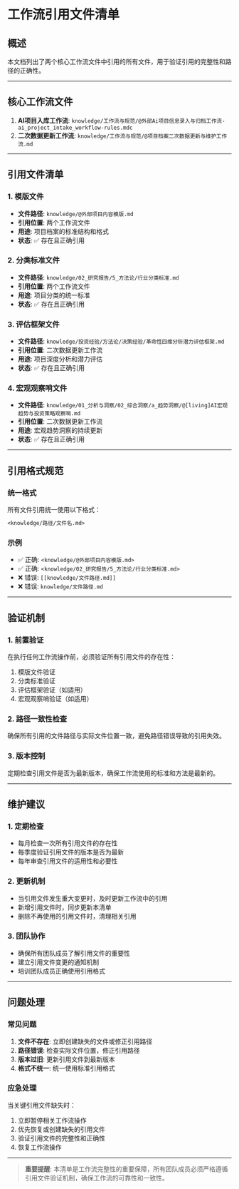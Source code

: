 # 工作流引用文件清单

## 概述

本文档列出了两个核心工作流文件中引用的所有文件，用于验证引用的完整性和路径的正确性。

---

## 核心工作流文件

1. **AI项目入库工作流**: `knowledge/工作流与规范/@外部Ai项目信息录入与归档工作流-ai_project_intake_workflow-rules.mdc`
2. **二次数据更新工作流**: `knowledge/工作流与规范/@项目档案二次数据更新与维护工作流.md`

---

## 引用文件清单

### 1. 模版文件
- **文件路径**: `knowledge/@外部项目内容模版.md`
- **引用位置**: 两个工作流文件
- **用途**: 项目档案的标准结构和格式
- **状态**: ✅ 存在且正确引用

### 2. 分类标准文件
- **文件路径**: `knowledge/02_研究报告/5_方法论/行业分类标准.md`
- **引用位置**: 两个工作流文件
- **用途**: 项目分类的统一标准
- **状态**: ✅ 存在且正确引用

### 3. 评估框架文件
- **文件路径**: `knowledge/投资经验/方法论/决策经验/革命性四维分析潜力评估框架.md`
- **引用位置**: 二次数据更新工作流
- **用途**: 项目深度分析和潜力评估
- **状态**: ✅ 存在且正确引用

### 4. 宏观观察哨文件
- **文件路径**: `knowledge/01_分析与洞察/02_综合洞察/a_趋势洞察/@[living]AI宏观趋势与投资策略观察哨.md`
- **引用位置**: 二次数据更新工作流
- **用途**: 宏观趋势洞察的持续更新
- **状态**: ✅ 存在且正确引用

---

## 引用格式规范

### 统一格式
所有文件引用统一使用以下格式：
```markdown
<knowledge/路径/文件名.md>
```

### 示例
- ✅ 正确: `<knowledge/@外部项目内容模版.md>`
- ✅ 正确: `<knowledge/02_研究报告/5_方法论/行业分类标准.md>`
- ❌ 错误: `[[knowledge/文件路径.md]]`
- ❌ 错误: `knowledge/文件路径.md`

---

## 验证机制

### 1. 前置验证
在执行任何工作流操作前，必须验证所有引用文件的存在性：
1. 模版文件验证
2. 分类标准验证
3. 评估框架验证（如适用）
4. 宏观观察哨验证（如适用）

### 2. 路径一致性检查
确保所有引用的文件路径与实际文件位置一致，避免路径错误导致的引用失效。

### 3. 版本控制
定期检查引用文件是否为最新版本，确保工作流使用的标准和方法是最新的。

---

## 维护建议

### 1. 定期检查
- 每月检查一次所有引用文件的存在性
- 每季度验证引用文件的版本是否为最新
- 每年审查引用文件的适用性和必要性

### 2. 更新机制
- 当引用文件发生重大变更时，及时更新工作流中的引用
- 新增引用文件时，同步更新本清单
- 删除不再使用的引用文件时，清理相关引用

### 3. 团队协作
- 确保所有团队成员了解引用文件的重要性
- 建立引用文件变更的通知机制
- 培训团队成员正确使用引用格式

---

## 问题处理

### 常见问题
1. **文件不存在**: 立即创建缺失的文件或修正引用路径
2. **路径错误**: 检查实际文件位置，修正引用路径
3. **版本过旧**: 更新引用文件到最新版本
4. **格式不统一**: 统一使用标准引用格式

### 应急处理
当关键引用文件缺失时：
1. 立即暂停相关工作流操作
2. 优先恢复或创建缺失的引用文件
3. 验证引用文件的完整性和正确性
4. 恢复工作流操作

---

> **重要提醒**: 本清单是工作流完整性的重要保障，所有团队成员必须严格遵循引用文件验证机制，确保工作流的可靠性和一致性。 